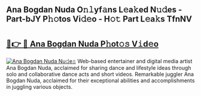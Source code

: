 ## Ana Bogdan Nuda O𝚗𝚕yf𝚊ns L𝚎a𝚔ed N𝚞𝚍es - Part-bJY P𝚑𝚘tos Vi𝚍𝚎o - H𝚘𝚝 Part L𝚎a𝚔s TfnNV

# <h2><a href="http://kf5xhci.oniu.top/?m=Ana+Bogdan+Nuda">🔗👉 🔴 Ana Bogdan Nuda P𝚑ot𝚘𝚜 V𝚒d𝚎o</a></h2>

[![Ana Bogdan Nuda Nu𝚍e𝚜](https://i.imgur.com/0qMVB7G.gif)](http://kf5xhci.oniu.top/?m=Ana+Bogdan+Nuda)
Web-based entertainer and digital media artist Ana Bogdan Nuda, acclaimed for sharing dance and lifestyle ideas through solo and collaborative dance acts and short videos. Remarkable juggler Ana Bogdan Nuda, acclaimed for their exceptional abilities and accomplishments in juggling various objects.  
